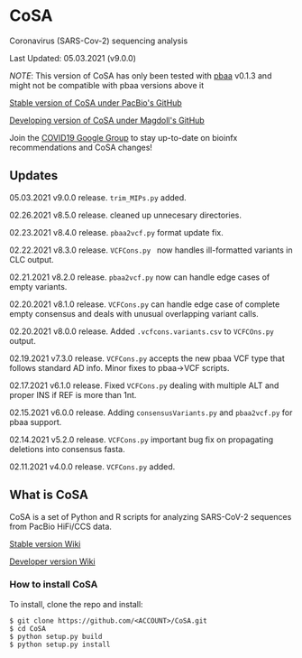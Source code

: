 
# CoSA
Coronavirus (SARS-Cov-2) sequencing analysis

Last Updated: 05.03.2021 (v9.0.0)

*NOTE*: This version of CoSA has only been tested with [pbaa](https://github.com/pacificbiosciences/pbaa) v0.1.3 and might not be compatible with pbaa versions above it

[Stable version of CoSA under PacBio's GitHub](https://github.com/pacificbiosciences/CoSA)

[Developing version of CoSA under Magdoll's GitHub](https://github.com/Magdoll/CoSA)

Join the [COVID19 Google Group](https://groups.google.com/g/smrt_covid19) to stay up-to-date on bioinfx recommendations and CoSA changes!
 

## Updates

05.03.2021    v9.0.0 release. `trim_MIPs.py` added.

02.26.2021    v8.5.0 release. cleaned up unnecesary directories.

02.23.2021    v8.4.0 release. `pbaa2vcf.py` format update fix.

02.22.2021    v8.3.0 release. `VCFCons.py ` now handles ill-formatted variants in CLC output.

02.21.2021    v8.2.0 release. `pbaa2vcf.py` now can handle edge cases of empty variants.

02.20.2021    v8.1.0 release. `VCFCons.py` can handle edge case of complete empty consensus and deals with unusual overlapping variant calls.

02.20.2021    v8.0.0 release. Added `.vcfcons.variants.csv` to `VCFCOns.py` output.

02.19.2021    v7.3.0 release. `VCFCons.py` accepts the new pbaa VCF type that follows standard AD info. Minor fixes to pbaa->VCF scripts.

02.17.2021    v6.1.0 release. Fixed `VCFCons.py` dealing with multiple ALT and proper INS if REF is more than 1nt.

02.15.2021    v6.0.0 release. Adding `consensusVariants.py` and `pbaa2vcf.py` for pbaa support.

02.14.2021    v5.2.0 release. `VCFCons.py` important bug fix on propagating deletions into consensus fasta.

02.11.2021    v4.0.0 release. `VCFCons.py` added.

## What is CoSA

CoSA is a set of Python and R scripts for analyzing SARS-CoV-2 sequences from PacBio HiFi/CCS data.  

[Stable version Wiki](https://github.com/PacificBiosciences/CoSA/wiki)

[Developer version Wiki](https://github.com/Magdoll/CoSA/wiki)


<a name="install"/>

### How to install CoSA

To install, clone the repo and install:

```
$ git clone https://github.com/<ACCOUNT>/CoSA.git
$ cd CoSA
$ python setup.py build
$ python setup.py install
```
